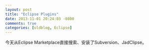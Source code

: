```yaml
---
layout: post
title: "Eclipse Plugins"
date: 2013-11-01 20:24:03 -0800
comments: true
categories: [oldblog, Eclipse] 
---
```



今天从Eclipse Marketplace直接搜索、安装了Subversion、JadClipse。
